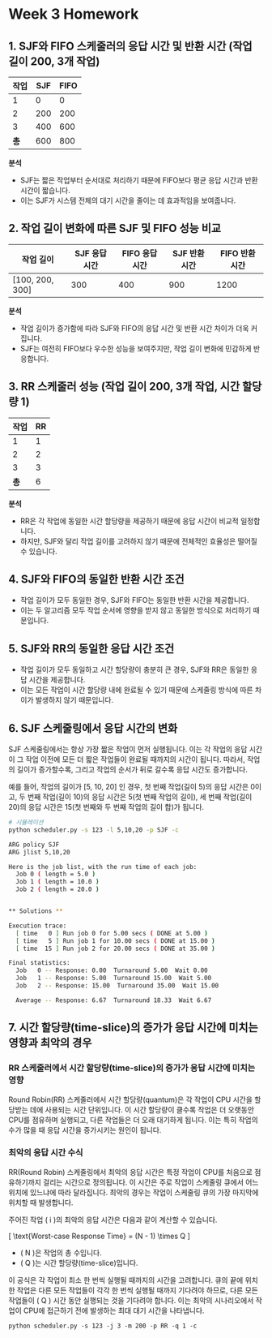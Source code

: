 # Week 3 Homework

## 1. SJF와 FIFO 스케줄러의 응답 시간 및 반환 시간 (작업 길이 200, 3개 작업)

| 작업   | SJF | FIFO |
| ------ | --- | ---- |
| 1      | 0   | 0    |
| 2      | 200 | 200  |
| 3      | 400 | 600  |
| **총** | 600 | 800  |

**분석**

- SJF는 짧은 작업부터 순서대로 처리하기 때문에 FIFO보다 평균 응답 시간과 반환 시간이 짧습니다.
- 이는 SJF가 시스템 전체의 대기 시간을 줄이는 데 효과적임을 보여줍니다.

## 2. 작업 길이 변화에 따른 SJF 및 FIFO 성능 비교

| 작업 길이       | SJF 응답 시간 | FIFO 응답 시간 | SJF 반환 시간 | FIFO 반환 시간 |
| --------------- | ------------- | -------------- | ------------- | -------------- |
| [100, 200, 300] | 300           | 400            | 900           | 1200           |

**분석**

- 작업 길이가 증가함에 따라 SJF와 FIFO의 응답 시간 및 반환 시간 차이가 더욱 커집니다.
- SJF는 여전히 FIFO보다 우수한 성능을 보여주지만, 작업 길이 변화에 민감하게 반응합니다.

## 3. RR 스케줄러 성능 (작업 길이 200, 3개 작업, 시간 할당량 1)

| 작업   | RR  |
| ------ | --- |
| 1      | 1   |
| 2      | 2   |
| 3      | 3   |
| **총** | 6   |

**분석**

- RR은 각 작업에 동일한 시간 할당량을 제공하기 때문에 응답 시간이 비교적 일정합니다.
- 하지만, SJF와 달리 작업 길이를 고려하지 않기 때문에 전체적인 효율성은 떨어질 수 있습니다.

## 4. SJF와 FIFO의 동일한 반환 시간 조건

- 작업 길이가 모두 동일한 경우, SJF와 FIFO는 동일한 반환 시간을 제공합니다.
- 이는 두 알고리즘 모두 작업 순서에 영향을 받지 않고 동일한 방식으로 처리하기 때문입니다.

## 5. SJF와 RR의 동일한 응답 시간 조건

- 작업 길이가 모두 동일하고 시간 할당량이 충분히 큰 경우, SJF와 RR은 동일한 응답 시간을 제공합니다.
- 이는 모든 작업이 시간 할당량 내에 완료될 수 있기 때문에 스케줄링 방식에 따른 차이가 발생하지 않기 때문입니다.

## 6. SJF 스케줄링에서 응답 시간의 변화

SJF 스케줄링에서는 항상 가장 짧은 작업이 먼저 실행됩니다. 이는 각 작업의 응답 시간이 그 작업 이전에 모든 더 짧은 작업들이 완료될 때까지의 시간이 됩니다. 따라서, 작업의 길이가 증가할수록, 그리고 작업의 순서가 뒤로 갈수록 응답 시간도 증가합니다.

예를 들어, 작업의 길이가 [5, 10, 20] 인 경우, 첫 번째 작업(길이 5)의 응답 시간은 0이고, 두 번째 작업(길이 10)의 응답 시간은 5(첫 번째 작업의 길이), 세 번째 작업(길이 20)의 응답 시간은 15(첫 번째와 두 번째 작업의 길이 합)가 됩니다.

```bash
# 시뮬레이션
python scheduler.py -s 123 -l 5,10,20 -p SJF -c
```

```bash
ARG policy SJF
ARG jlist 5,10,20

Here is the job list, with the run time of each job:
  Job 0 ( length = 5.0 )
  Job 1 ( length = 10.0 )
  Job 2 ( length = 20.0 )


** Solutions **

Execution trace:
  [ time   0 ] Run job 0 for 5.00 secs ( DONE at 5.00 )
  [ time   5 ] Run job 1 for 10.00 secs ( DONE at 15.00 )
  [ time  15 ] Run job 2 for 20.00 secs ( DONE at 35.00 )

Final statistics:
  Job   0 -- Response: 0.00  Turnaround 5.00  Wait 0.00
  Job   1 -- Response: 5.00  Turnaround 15.00  Wait 5.00
  Job   2 -- Response: 15.00  Turnaround 35.00  Wait 15.00

  Average -- Response: 6.67  Turnaround 18.33  Wait 6.67
```

## 7. 시간 할당량(time-slice)의 증가가 응답 시간에 미치는 영향과 최악의 경우

### RR 스케줄러에서 시간 할당량(time-slice)의 증가가 응답 시간에 미치는 영향

Round Robin(RR) 스케줄러에서 시간 할당량(quantum)은 각 작업이 CPU 시간을 할당받는 데에 사용되는 시간 단위입니다. 이 시간 할당량이 클수록 작업은 더 오랫동안 CPU를 점유하며 실행되고, 다른 작업들은 더 오래 대기하게 됩니다. 이는 특히 작업의 수가 많을 때 응답 시간을 증가시키는 원인이 됩니다.

### 최악의 응답 시간 수식

RR(Round Robin) 스케줄링에서 최악의 응답 시간은 특정 작업이 CPU를 처음으로 점유하기까지 걸리는 시간으로 정의됩니다. 이 시간은 주로 작업이 스케줄링 큐에서 어느 위치에 있느냐에 따라 달라집니다. 최악의 경우는 작업이 스케줄링 큐의 가장 마지막에 위치할 때 발생합니다.

주어진 작업 \( i \)의 최악의 응답 시간은 다음과 같이 계산할 수 있습니다.

\[ \text{Worst-case Response Time} = (N - 1) \times Q \]

- \( N \)은 작업의 총 수입니다.
- \( Q \)는 시간 할당량(time-slice)입니다.

이 공식은 각 작업이 최소 한 번씩 실행될 때까지의 시간을 고려합니다. 큐의 끝에 위치한 작업은 다른 모든 작업들이 각각 한 번씩 실행될 때까지 기다려야 하므로, 다른 모든 작업들이 \( Q \) 시간 동안 실행되는 것을 기다려야 합니다. 이는 최악의 시나리오에서 작업이 CPU에 접근하기 전에 발생하는 최대 대기 시간을 나타냅니다.

```{예상 시뮬레이션 명령어}
python scheduler.py -s 123 -j 3 -m 200 -p RR -q 1 -c
```

